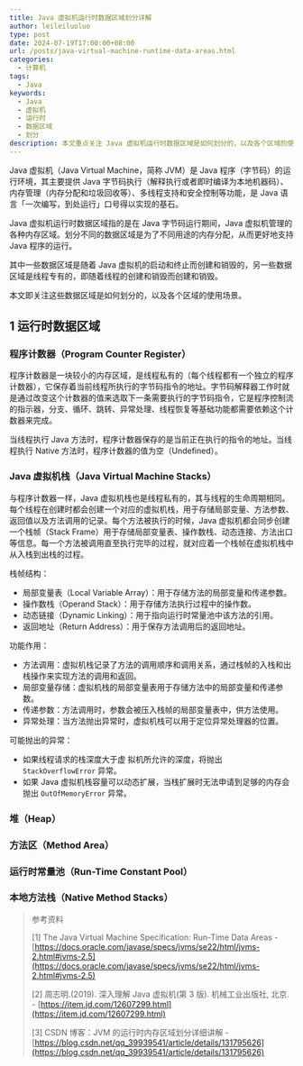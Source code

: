 ```yaml
---
title: Java 虚拟机运行时数据区域划分详解
author: leileiluoluo
type: post
date: 2024-07-19T17:00:00+08:00
url: /posts/java-virtual-machine-runtime-data-areas.html
categories:
  - 计算机
tags:
  - Java
keywords:
  - Java
  - 虚拟机
  - 运行时
  - 数据区域
  - 划分
description: 本文重点关注 Java 虚拟机运行时数据区域是如何划分的，以及各个区域的使用场景。
---
```


Java 虚拟机（Java Virtual Machine，简称 JVM）是 Java 程序（字节码）的运行环境，其主要提供 Java 字节码执行（解释执行或者即时编译为本地机器码）、内存管理（内存分配和垃圾回收等）、多线程支持和安全控制等功能，是 Java 语言「一次编写，到处运行」口号得以实现的基石。

Java 虚拟机运行时数据区域指的是在 Java 字节码运行期间，Java 虚拟机管理的各种内存区域。划分不同的数据区域是为了不同用途的内存分配，从而更好地支持 Java 程序的运行。

其中一些数据区域是随着 Java 虚拟机的启动和终止而创建和销毁的，另一些数据区域是线程专有的，即随着线程的创建和销毁而创建和销毁。

本文即关注这些数据区域是如何划分的，以及各个区域的使用场景。

## 1 运行时数据区域

### 程序计数器（Program Counter Register）

程序计数器是一块较小的内存区域，是线程私有的（每个线程都有一个独立的程序计数器），它保存着当前线程所执行的字节码指令的地址。字节码解释器工作时就是通过改变这个计数器的值来选取下一条需要执行的字节码指令，它是程序控制流的指示器，分支、循环、跳转、异常处理、线程恢复等基础功能都需要依赖这个计数器来完成。

当线程执行 Java 方法时，程序计数器保存的是当前正在执行的指令的地址。当线程执行 Native 方法时，程序计数器的值为空（Undefined）。

### Java 虚拟机栈（Java Virtual Machine Stacks）

与程序计数器一样，Java 虚拟机栈也是线程私有的，其与线程的生命周期相同。每个线程在创建时都会创建一个对应的虚拟机栈，用于存储局部变量、方法参数、返回值以及方法调用的记录。每个方法被执行的时候，Java 虚拟机都会同步创建一个栈帧（Stack Frame）用于存储局部变量表、操作数栈、动态连接、方法出口等信息。每一个方法被调用直至执行完毕的过程，就对应着一个栈帧在虚拟机栈中从入栈到出栈的过程。

栈帧结构：

- 局部变量表（Local Variable Array）：用于存储方法的局部变量和传递参数。
- 操作数栈（Operand Stack）：用于存储方法执行过程中的操作数。
- 动态链接（Dynamic Linking）：用于指向运行时常量池中该方法的引用。
- 返回地址（Return Address）：用于保存方法调用后的返回地址。

功能作用：

- 方法调用：虚拟机栈记录了方法的调用顺序和调用关系，通过栈帧的入栈和出栈操作来实现方法的调用和返回。
- 局部变量存储：虚拟机栈的局部变量表用于存储方法中的局部变量和传递参数。
- 传递参数：方法调用时，参数会被压入栈帧的局部变量表中，供方法使用。
- 异常处理：当方法抛出异常时，虚拟机栈可以用于定位异常处理器的位置。

可能抛出的异常：

- 如果线程请求的栈深度大于虚 拟机所允许的深度，将抛出 `StackOverflowError` 异常。
- 如果 Java 虚拟机栈容量可以动态扩展，当栈扩展时无法申请到足够的内存会抛出 `OutOfMemoryError` 异常。

### 堆（Heap）

### 方法区（Method Area）

### 运行时常量池（Run-Time Constant Pool）

### 本地方法栈（Native Method Stacks）

> 参考资料
>
> [1] The Java Virtual Machine Specification: Run-Time Data Areas - [https://docs.oracle.com/javase/specs/jvms/se22/html/jvms-2.html#jvms-2.5](https://docs.oracle.com/javase/specs/jvms/se22/html/jvms-2.html#jvms-2.5)
>
> [2] 周志明.(2019). 深入理解 Java 虚拟机(第 3 版). 机械工业出版社, 北京. - [https://item.jd.com/12607299.html](https://item.jd.com/12607299.html)
>
> [3] CSDN 博客：JVM 的运行时内存区域划分详细讲解 - [https://blog.csdn.net/qq_39939541/article/details/131795626](https://blog.csdn.net/qq_39939541/article/details/131795626)
